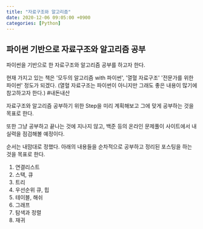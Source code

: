 ```yaml
---
title: "자료구조와 알고리즘"
date: 2020-12-06 09:05:00 +0900
categories: [Python]
---
```


## 파이썬 기반으로 자료구조와 알고리즘 공부
파이썬을 기반으로 한 자료구조와 알고리즘 공부를 하고자 한다.

현재 가지고 있는 책은 '모두의 알고리즘 with 파이썬', '열혈 자료구조' '전문가를 위한 파이썬' 정도가 되겠다. (열혈 자료구조는 파이썬이 아니지만 그래도 좋은 내용이 많기에 참고하고자 한다.) #내돈내산

자료구조와 알고리즘 공부하기 위한 Step을 미리 계획해보고 그에 맞게 공부하는 것을 목표로 한다. 

또한 그냥 공부하고 끝나는 것에 지나지 않고, 백준 등의 온라인 문제풀이 사이트에서 내 실력을 점검해볼 예정이다.

순서는 내맘대로 정했다. 아래의 내용들을 순차적으로 공부하고 정리된 포스팅을 하는 것을 목표로 한다.

1. 연결리스트
2. 스택, 큐
3. 트리
4. 우선순위 큐, 힙
5. 테이블, 해쉬
6. 그래프
7. 탐색과 정렬
8. 재귀
